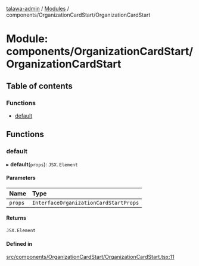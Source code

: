 [talawa-admin](../README.md) / [Modules](../modules.md) / components/OrganizationCardStart/OrganizationCardStart

# Module: components/OrganizationCardStart/OrganizationCardStart

## Table of contents

### Functions

- [default](components_OrganizationCardStart_OrganizationCardStart.md#default)

## Functions

### default

▸ **default**(`props`): `JSX.Element`

#### Parameters

| Name | Type |
| :------ | :------ |
| `props` | `InterfaceOrganizationCardStartProps` |

#### Returns

`JSX.Element`

#### Defined in

[src/components/OrganizationCardStart/OrganizationCardStart.tsx:11](https://github.com/disha1202/talawa-admin/blob/b7b8ade/src/components/OrganizationCardStart/OrganizationCardStart.tsx#L11)
